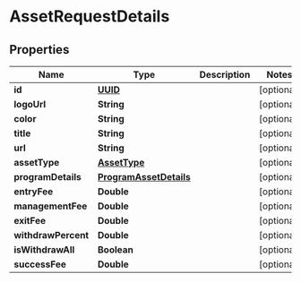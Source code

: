 # AssetRequestDetails

## Properties
Name | Type | Description | Notes
------------ | ------------- | ------------- | -------------
**id** | [**UUID**](UUID.md) |  |  [optional]
**logoUrl** | **String** |  |  [optional]
**color** | **String** |  |  [optional]
**title** | **String** |  |  [optional]
**url** | **String** |  |  [optional]
**assetType** | [**AssetType**](AssetType.md) |  |  [optional]
**programDetails** | [**ProgramAssetDetails**](ProgramAssetDetails.md) |  |  [optional]
**entryFee** | **Double** |  |  [optional]
**managementFee** | **Double** |  |  [optional]
**exitFee** | **Double** |  |  [optional]
**withdrawPercent** | **Double** |  |  [optional]
**isWithdrawAll** | **Boolean** |  |  [optional]
**successFee** | **Double** |  |  [optional]
